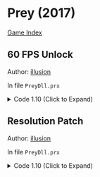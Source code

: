 # Prey (2017)

[Game Index](README.md#games)

## 60 FPS Unlock

Author: [illusion](https://github.com/illusion0001)

In file `PreyDll.prx`
    
<details>
<summary>Code 1.10 (Click to Expand)</summary>

```
48 8B 45 90 8B 7B 70 8B 70 48

48 8B 45 90 8B 7B 70 31 F6 90
```

</details>

## Resolution Patch

Author: [illusion](https://github.com/illusion0001)

In file `PreyDll.prx`

<details>
<summary>Code 1.10 (Click to Expand)</summary>

```
# call

48 C7 83 48 5D 00 00 00 00 00 00 8B 83 58 5E 00 00

48 C7 83 48 5D 00 00 00 00 00 00 E8 FF 6E E7 FF 90

# main code

55 48 89 E5 41 57 41 56 41 54 53 48 83 EC 20 4C 8B 3D AA 67 81 01 48 89 FB 49 8B 07 48 89 45 D8 48 8B 03 FF

# For Base (960x540)

C3 C7 83 58 5E 00 00 C0 03 00 00 C7 83 5C 5E 00 00 1C 02 00 00 8B 83 58 5E 00 00 C3 48 89 45 D8 48 8B 03 FF

# For Neo (1600x900)

C3 C7 83 58 5E 00 00 40 06 00 00 C7 83 5C 5E 00 00 84 03 00 00 8B 83 58 5E 00 00 C3 48 89 45 D8 48 8B 03 FF
```

</details>
